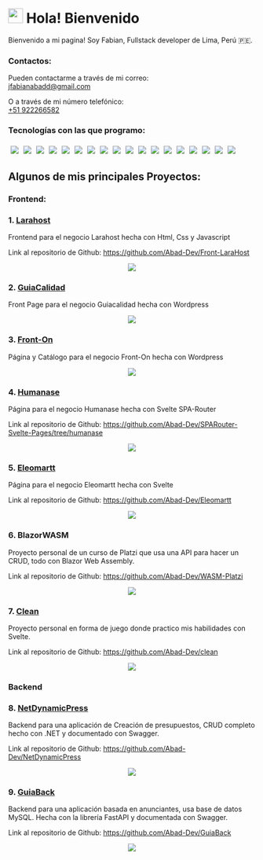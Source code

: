 <h1><img src="https://emojis.slackmojis.com/emojis/images/1531849430/4246/blob-sunglasses.gif?1531849430" width="30"/> Hola! Bienvenido</h1>

Bienvenido a mi pagina!
Soy Fabian, Fullstack developer de Lima, Perú 🇵🇪.

### Contactos:
Pueden contactarme a través de mi correo:
<br>
jfabianabadd@gmail.com

O a través de mi número telefónico:
<br>
[+51 922266582](tel:922266582)


### Tecnologías con las que programo:

<div style="display: flex; flex-wrap: wrap">
<img style="margin: 5px;" src="https://img.shields.io/badge/C%23-239120?style=for-the-badge&logo=c-sharp&logoColor=white" >

<img style="margin: 5px;" src="https://img.shields.io/badge/Python-3776AB?style=for-the-badge&logo=python&logoColor=white">

<img style="margin: 5px;" src="https://img.shields.io/badge/.NET-5C2D91?style=for-the-badge&logo=.net&logoColor=white">

<img style="margin: 5px;" src="https://img.shields.io/badge/JavaScript-F7DF1E?style=for-the-badge&logo=JavaScript&logoColor=white">

<img style="margin: 5px;" src="https://img.shields.io/badge/Node.js-43853D?style=for-the-badge&logo=node.js&logoColor=white">

<img style="margin: 5px;" src="https://img.shields.io/badge/HTML5-E34F26?style=for-the-badge&logo=html5&logoColor=white">

<img style="margin: 5px;" src="https://img.shields.io/badge/CSS3-1572B6?style=for-the-badge&logo=css3&logoColor=white">

<img style="margin: 5px;" src="https://img.shields.io/badge/React-20232A?style=for-the-badge&logo=react&logoColor=61DAFB">

<img style="margin: 5px;" src="https://img.shields.io/badge/Bootstrap-563D7C?style=for-the-badge&logo=bootstrap&logoColor=white">

<img style="margin: 5px;" src="https://img.shields.io/badge/React_Router-CA4245?style=for-the-badge&logo=react-router&logoColor=white">

<img style="margin: 5px;" src="https://img.shields.io/badge/Flask-000000?style=for-the-badge&logo=flask&logoColor=white">

<img style="margin: 5px;" src="https://img.shields.io/badge/MySQL-00000F?style=for-the-badge&logo=mysql&logoColor=white">

<img style="margin: 5px;" src="https://img.shields.io/badge/json%20web%20tokens-323330?style=for-the-badge&logo=json-web-tokens&logoColor=pink">

<img style="margin: 5px;" src="https://img.shields.io/badge/Next.js-000?logo=nextdotjs&logoColor=fff&style=for-the-badge">

<img style="margin: 5px;" src="https://img.shields.io/badge/docker-%230db7ed.svg?style=for-the-badge&logo=docker&logoColor=white">

<img style="margin: 5px;" src="https://img.shields.io/badge/-Swagger-%23Clojure?style=for-the-badge&logo=swagger&logoColor=white">

<img style="margin: 5px;" src="https://img.shields.io/badge/GIT-E44C30?style=for-the-badge&logo=git&logoColor=white">

<img style="margin: 5px;" src="https://img.shields.io/badge/Angular-DD0031?style=for-the-badge&logo=angular&logoColor=white">

</div>
<div style="clear: both;"></div>

## Algunos de mis principales Proyectos:

### Frontend:

### 1. [Larahost](https://larahost.net/)
Frontend para el negocio Larahost hecha con Html, Css y Javascript

Link al repositorio de Github: https://github.com/Abad-Dev/Front-LaraHost

<a href="https://larahost.net/" target="_blank">
<p align="center">
    <img src="images/larahost.png">
</p>
</a>

### 2. [GuiaCalidad](https://guiacalidad.com.pe)
Front Page para el negocio Guiacalidad hecha con Wordpress

<a href="https://guiacalidad.com.pe" target="_blank">
<p align="center">
    <img src="images/guiacalidad.png">
</p>
</a>

### 3. [Front-On](https://fronton.com.pe)
Página y Catálogo para el negocio Front-On hecha con Wordpress

<a href="https://fronton.com.pe" target="_blank">
<p align="center">
    <img src="images/fronton.png">
</p>
</a>

### 4. [Humanase](https://humanase.com)
Página para el negocio Humanase hecha con Svelte SPA-Router

Link al repositorio de Github: https://github.com/Abad-Dev/SPARouter-Svelte-Pages/tree/humanase


<a href="https://humanase.com" target="_blank">
<p align="center">
    <img src="images/humanase.png">
</p>
</a>

### 5. [Eleomartt](https://eleomartt.com)
Página para el negocio Eleomartt hecha con Svelte

Link al repositorio de Github: https://github.com/Abad-Dev/Eleomartt

<a href="https://eleomartt.com" target="_blank">
<p align="center">
    <img src="images/eleomartt.png">
</p>

</a>

### 6. BlazorWASM
Proyecto personal de un curso de Platzi que usa una API para hacer un CRUD, todo con Blazor Web Assembly.

Link al repositorio de Github: https://github.com/Abad-Dev/WASM-Platzi

<a href="https://github.com/Abad-Dev/WASM-Platzi" target="_blank">
<p align="center">
    <img src="images/blazor.png">
</p>
</a>

### 7. [Clean](https://larahost.net/clean)
Proyecto personal en forma de juego donde practico mis habilidades con Svelte.

Link al repositorio de Github: https://github.com/Abad-Dev/clean

<a href="https://larahost.net/clean" target="_blank">
<p align="center">
    <img src="https://raw.githubusercontent.com/Abad-Dev/clean/main/images/prev.png">
</p>
</a>

### Backend

### 8. [NetDynamicPress](https://larahost.net/clean)
Backend para una aplicación de Creación de presupuestos, CRUD completo hecho con .NET y documentado con Swagger.

Link al repositorio de Github: https://github.com/Abad-Dev/NetDynamicPress

<p align="center">
    <img src="images/net.png">
</p>


### 9. [GuiaBack]()
Backend para una aplicación basada en anunciantes, usa base de datos MySQL. Hecha con la librería FastAPI y documentada con Swagger.

Link al repositorio de Github: https://github.com/Abad-Dev/GuiaBack

<p align="center">
    <img src="images/guia.png">
</p>
